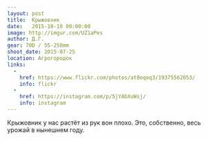 ```yaml
---
layout: post
title:  Крыжовник
date:   2015-10-10 00:00:00
image: http://imgur.com/UZ1aPes
author: Д.Г.
gear: 70D / 55-250mm
shoot_date: 2015-07-25
location: Агрогородок
links:
  -
    href: https://www.flickr.com/photos/at8eqeq3/19375562053/
    info: flickr
  -
    href: https://instagram.com/p/5jYAbXuWsj/
    info: instagram
---
```


Крыжовник у нас растёт из рук вон плохо. Это, собственно, весь урожай в нынешнем году.
